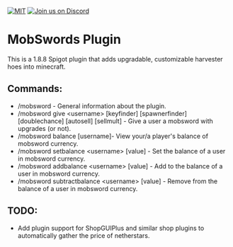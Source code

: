 [![MIT](https://img.shields.io/github/license/captainbboy/MobSwords?&logo=github)](LICENSE)
[![Join us on Discord](https://img.shields.io/discord/874046180005412885.svg?label=&logo=discord&logoColor=ffffff&color=7389D8&labelColor=6A7EC2)](https://discord.gg/GjfaD3weH9)

# **MobSwords Plugin**
This is a 1.8.8 Spigot plugin that adds upgradable, customizable harvester hoes into minecraft.

## Commands:
* /mobsword - General information about the plugin.
* /mobsword give \<username> [keyfinder] [spawnerfinder] [doublechance] [autosell] [sellmult] - Give a user a mobsword with upgrades (or not).
* /mobsword balance [username]- View your/a player's balance of mobsword currency.
* /mobsword setbalance \<username> [value] - Set the balance of a user in mobsword currency.
* /mobsword addbalance \<username> [value] - Add to the balance of a user in mobsword currency.
* /mobsword subtractbalance \<username> [value] - Remove from the balance of a user in mobsword currency.

## TODO:
* Add plugin support for ShopGUIPlus and similar shop plugins to automatically gather the price of netherstars.

